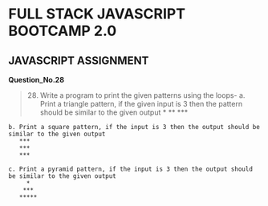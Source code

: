 # FULL STACK JAVASCRIPT BOOTCAMP 2.0

## JAVASCRIPT ASSIGNMENT

**Question_No.28**

>28.  Write a program to print the given patterns using the loops-
	a. Print a triangle pattern, if the given input is 3 then the pattern should be similar to the given output
	   *
	   **
	   ***
	
	b. Print a square pattern, if the input is 3 then the output should be similar to the given output
	   ***
	   ***
	   ***

	c. Print a pyramid pattern, if the input is 3 then the output should be similar to the given output
	     *
	    ***
 	   *****